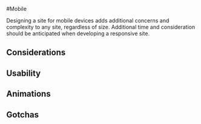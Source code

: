 #Mobile

Designing a site for mobile devices adds additional concerns and complexity to any
site, regardless of size. Additional time and consideration should be anticipated
when developing a responsive site.

## Considerations

## Usability

## Animations

## Gotchas